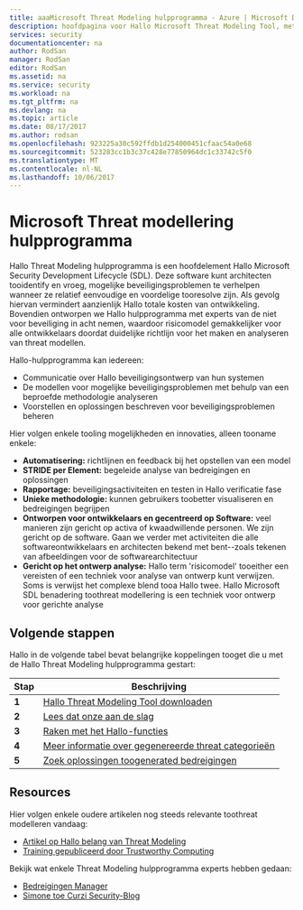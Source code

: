 ```yaml
---
title: aaaMicrosoft Threat Modeling hulpprogramma - Azure | Microsoft Docs
description: hoofdpagina voor Hallo Microsoft Threat Modeling Tool, met informatie over aan de slag met het hulpprogramma voor hello, inclusief Hallo Threat Modeling proces
services: security
documentationcenter: na
author: RodSan
manager: RodSan
editor: RodSan
ms.assetid: na
ms.service: security
ms.workload: na
ms.tgt_pltfrm: na
ms.devlang: na
ms.topic: article
ms.date: 08/17/2017
ms.author: rodsan
ms.openlocfilehash: 923225a30c592ffdb1d254000451cfaac54a0e68
ms.sourcegitcommit: 523283cc1b3c37c428e77850964dc1c33742c5f0
ms.translationtype: MT
ms.contentlocale: nl-NL
ms.lasthandoff: 10/06/2017
---
```

# <a name="microsoft-threat-modeling-tool"></a>Microsoft Threat modellering hulpprogramma

Hallo Threat Modeling hulpprogramma is een hoofdelement Hallo Microsoft Security Development Lifecycle (SDL). Deze software kunt architecten tooidentify en vroeg, mogelijke beveiligingsproblemen te verhelpen wanneer ze relatief eenvoudige en voordelige tooresolve zijn. Als gevolg hiervan vermindert aanzienlijk Hallo totale kosten van ontwikkeling. Bovendien ontworpen we Hallo hulpprogramma met experts van de niet voor beveiliging in acht nemen, waardoor risicomodel gemakkelijker voor alle ontwikkelaars doordat duidelijke richtlijn voor het maken en analyseren van threat modellen. 

Hallo-hulpprogramma kan iedereen:

* Communicatie over Hallo beveiligingsontwerp van hun systemen
* De modellen voor mogelijke beveiligingsproblemen met behulp van een beproefde methodologie analyseren
* Voorstellen en oplossingen beschreven voor beveiligingsproblemen beheren

Hier volgen enkele tooling mogelijkheden en innovaties, alleen tooname enkele:

* **Automatisering:** richtlijnen en feedback bij het opstellen van een model
* **STRIDE per Element:** begeleide analyse van bedreigingen en oplossingen
* **Rapportage:** beveiligingsactiviteiten en testen in Hallo verificatie fase
* **Unieke methodologie:** kunnen gebruikers toobetter visualiseren en bedreigingen begrijpen
* **Ontworpen voor ontwikkelaars en gecentreerd op Software:** veel manieren zijn gericht op activa of kwaadwillende personen. We zijn gericht op de software. Gaan we verder met activiteiten die alle softwareontwikkelaars en architecten bekend met bent--zoals tekenen van afbeeldingen voor de softwarearchitectuur
* **Gericht op het ontwerp analyse:** Hallo term 'risicomodel' tooeither een vereisten of een techniek voor analyse van ontwerp kunt verwijzen. Soms is verwijst het complexe blend tooa Hallo twee. Hallo Microsoft SDL benadering toothreat modellering is een techniek voor ontwerp voor gerichte analyse

## <a name="next-steps"></a>Volgende stappen

Hallo in de volgende tabel bevat belangrijke koppelingen tooget die u met de Hallo Threat Modeling hulpprogramma gestart:

| Stap  | Beschrijving                                                                                   |
| ----- | --------------------------------------------------------------------------------------------- |
| **1** | [Hallo Threat Modeling Tool downloaden](https://aka.ms/tmtpreview)                                |
| **2** | [Lees dat onze aan de slag](./azure-security-threat-modeling-tool-getting-started.md)    |
| **3** | [Raken met het Hallo-functies](./azure-security-threat-modeling-tool-feature-overview.md)   |
| **4** | [Meer informatie over gegenereerde threat categorieën](./azure-security-threat-modeling-tool-threats.md)   |
| **5** | [Zoek oplossingen toogenerated bedreigingen](./azure-security-threat-modeling-tool-mitigations.md) |

## <a name="resources"></a>Resources

Hier volgen enkele oudere artikelen nog steeds relevante toothreat modelleren vandaag:

* [Artikel op Hallo belang van Threat Modeling](https://msdn.microsoft.com/magazine/dd347831.aspx)
* [Training gepubliceerd door Trustworthy Computing](https://www.microsoft.com/download/details.aspx?id=16420)

Bekijk wat enkele Threat Modeling hulpprogramma experts hebben gedaan:

* [Bedreigingen Manager](https://simoneonsecurity.com/threatsmanagersetup-v1-5-10/)
* [Simone toe Curzi Security-Blog](https://simoneonsecurity.com/)